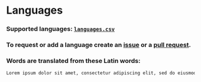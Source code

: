 # Languages
### Supported languages: [`languages.csv`](./languages.csv)
### To request or add a language create an [issue](https://github.com/aroary/lorem_ipsum/issues) or a [pull request](https://github.com/aroary/lorem_ipsum/pulls).
### Words are translated from these Latin words:
```txt
Lorem ipsum dolor sit amet, consectetur adipiscing elit, sed do eiusmod tempor incididunt ut labore et dolore magna aliqua. Ut enim ad minim veniam, quis nostrud exercitation ullamco laboris nisi ut aliquip ex ea commodo consequat. Duis aute irure dolor in reprehenderit in voluptate velit esse cillum dolore eu fugiat nulla pariatur. Excepteur sint occaecat cupidatat non proident, sunt in culpa qui officia deserunt mollit anim id est laborum
```
